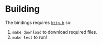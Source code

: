 # Building

The bindings requires [`http.h`](https://github.com/mattiasgustavsson/libs/raw/main/http.h) so:

1. `make download` to download required files.
2. `make test` to run!
